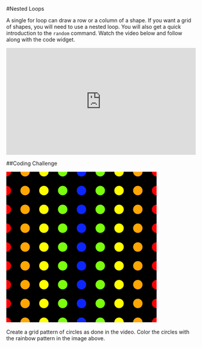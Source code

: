 #Nested Loops

A single for loop can draw a row or a column of a shape. If you want a grid of shapes, you will need to use a nested loop. You will also get a quick introduction to the `random` command. Watch the video below and follow along with the code widget.

<div style="position:relative;height:0;padding-bottom:56.25%"><iframe src="https://www.youtube.com/embed/1c1_TMdf8b8?ecver=2" width="640" height="360" frameborder="0" style="position:absolute;width:100%;height:100%;left:0" allowfullscreen></iframe></div>

<script type="text/p5" data-preview-width="500">
function setup() {
	createCanvas(600, 400);
}

function draw() {
	background(0);
	strokeWeight(4);
	stroke(255);
	
	for (var x = 0; x <= width; x += 50) {
		fill(255, 0, 200);
		ellipse(x, 200, 25, 25);
	}
}

</script>

##Coding Challenge

<img src="nestedPattern.png" alt="Nested Pattern">

Create a grid pattern of circles as done in the video. Color the circles with the rainbow pattern in the image above.

<script type="text/p5" data-preview-width="500">





</script>